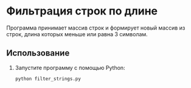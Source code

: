 # Фильтрация строк по длине

Программа принимает массив строк и формирует новый массив из строк, длина которых меньше или равна 3 символам.

## Использование

1. Запустите программу с помощью Python:

   ```bash
   python filter_strings.py
